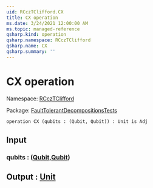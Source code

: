 ```yaml
---
uid: RCczTClifford.CX
title: CX operation
ms.date: 3/24/2021 12:00:00 AM
ms.topic: managed-reference
qsharp.kind: operation
qsharp.namespace: RCczTClifford
qsharp.name: CX
qsharp.summary: ''
---
```


# CX operation

Namespace: [RCczTClifford](xref:RCczTClifford)

Package: [FaultTolerantDecompositionsTests](https://nuget.org/packages/FaultTolerantDecompositionsTests)




```qsharp
operation CX (qubits : (Qubit, Qubit)) : Unit is Adj
```


## Input

### qubits : ([Qubit](xref:microsoft.quantum.lang-ref.qubit),[Qubit](xref:microsoft.quantum.lang-ref.qubit))





## Output : [Unit](xref:microsoft.quantum.lang-ref.unit)

